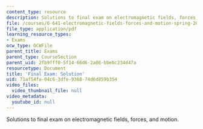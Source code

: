```yaml
---
content_type: resource
description: Solutions to final exam on electromagnetic fields, forces, and motion.
file: /courses/6-641-electromagnetic-fields-forces-and-motion-spring-2005/71af54fa04c63dfe936874d6d859b354_final_exam_sol.pdf
file_type: application/pdf
learning_resource_types:
- Exams
ocw_type: OCWFile
parent_title: Exams
parent_type: CourseSection
parent_uid: 2fb9fff0-5f14-66d6-2a06-bbebc234d47a
resourcetype: Document
title: 'Final Exam: Solution'
uid: 71af54fa-04c6-3dfe-9368-74d6d859b354
video_files:
  video_thumbnail_file: null
video_metadata:
  youtube_id: null
---
```

Solutions to final exam on electromagnetic fields, forces, and motion.

